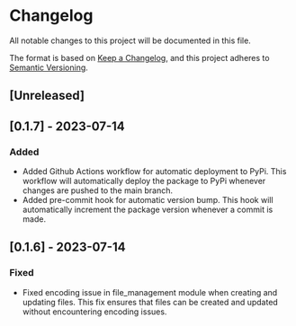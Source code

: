 # Changelog

All notable changes to this project will be documented in this file.

The format is based on [Keep a Changelog](https://keepachangelog.com/en/1.0.0/),
and this project adheres to [Semantic Versioning](https://semver.org/spec/v2.0.0.html).

## [Unreleased]

## [0.1.7] - 2023-07-14

### Added

- Added Github Actions workflow for automatic deployment to PyPi. This workflow will automatically deploy the package to PyPi whenever changes are pushed to the main branch.
- Added pre-commit hook for automatic version bump. This hook will automatically increment the package version whenever a commit is made.

## [0.1.6] - 2023-07-14

### Fixed

- Fixed encoding issue in file_management module when creating and updating files. This fix ensures that files can be created and updated without encountering encoding issues.
